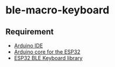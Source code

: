 # ble-macro-keyboard

## Requirement
+ [Arduino IDE](https://www.arduino.cc/en/software)
+ [Arduino core for the ESP32](https://github.com/espressif/arduino-esp32#installation-instructions)
+ [ESP32 BLE Keyboard library](https://github.com/T-vK/ESP32-BLE-Keyboard)
